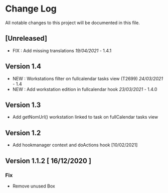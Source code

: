 # Change Log
All notable changes to this project will be documented in this file.

## [Unreleased]
- FIX : Add missing translations *19/04/2021* - 1.4.1

## Version 1.4

- NEW : Workstations filter on fullcalendar tasks view (T2699) *24/03/2021* - 1.4
- NEW : Add workstation edition in fullcalendar hook *23/03/2021* - 1.4.0

## Version 1.3

- Add getNomUrl() workstation linked to task on fullCalendar tasks view

## Version 1.2

- Add hookmanager context and doActions hook [10/02/2021]

## Version 1.1.2 [ 16/12/2020 ]

### Fix 

- Remove unused Box

